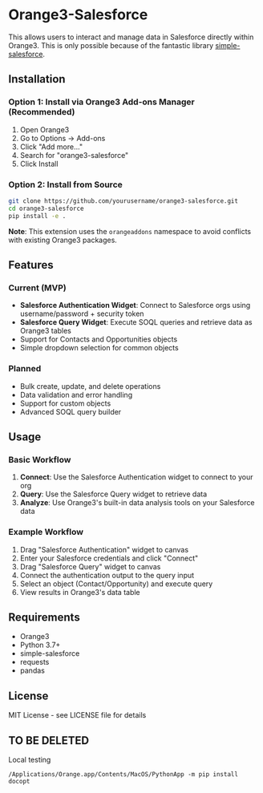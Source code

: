 # Orange3-Salesforce

This allows users to interact and manage data in Salesforce directly within Orange3. This is only possible because of the fantastic library [simple-salesforce](https://github.com/simple-salesforce/simple-salesforce).

## Installation

### Option 1: Install via Orange3 Add-ons Manager (Recommended)
1. Open Orange3
2. Go to Options → Add-ons
3. Click "Add more..." 
4. Search for "orange3-salesforce"
5. Click Install

### Option 2: Install from Source
```bash
git clone https://github.com/yourusername/orange3-salesforce.git
cd orange3-salesforce
pip install -e .
```

**Note**: This extension uses the `orangeaddons` namespace to avoid conflicts with existing Orange3 packages.

## Features

### Current (MVP)
- **Salesforce Authentication Widget**: Connect to Salesforce orgs using username/password + security token
- **Salesforce Query Widget**: Execute SOQL queries and retrieve data as Orange3 tables
- Support for Contacts and Opportunities objects
- Simple dropdown selection for common objects

### Planned
- Bulk create, update, and delete operations
- Data validation and error handling
- Support for custom objects
- Advanced SOQL query builder

## Usage

### Basic Workflow
1. **Connect**: Use the Salesforce Authentication widget to connect to your org
2. **Query**: Use the Salesforce Query widget to retrieve data
3. **Analyze**: Use Orange3's built-in data analysis tools on your Salesforce data

### Example Workflow
1. Drag "Salesforce Authentication" widget to canvas
2. Enter your Salesforce credentials and click "Connect"
3. Drag "Salesforce Query" widget to canvas
4. Connect the authentication output to the query input
5. Select an object (Contact/Opportunity) and execute query
6. View results in Orange3's data table

## Requirements

- Orange3
- Python 3.7+
- simple-salesforce
- requests
- pandas


## License

MIT License - see LICENSE file for details




## TO BE DELETED

Local testing

```
/Applications/Orange.app/Contents/MacOS/PythonApp -m pip install docopt
```





